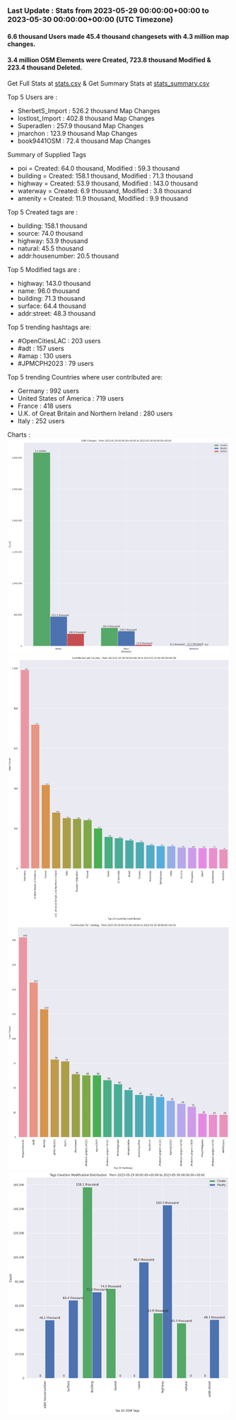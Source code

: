 ### Last Update : Stats from 2023-05-29 00:00:00+00:00 to 2023-05-30 00:00:00+00:00 (UTC Timezone)

#### 6.6 thousand Users made 45.4 thousand changesets with 4.3 million map changes.
#### 3.4 million OSM Elements were Created, 723.8 thousand Modified & 223.4 thousand Deleted.
Get Full Stats at [stats.csv](/stats/Global/Daily/stats.csv)
 & Get Summary Stats at [stats_summary.csv](/stats/Global/Daily/stats_summary.csv)

Top 5 Users are : 
- SherbetS_Import : 526.2 thousand Map Changes
- lostlost_Import : 402.8 thousand Map Changes
- Superadlen : 257.9 thousand Map Changes
- jmarchon : 123.9 thousand Map Changes
- book9441OSM : 72.4 thousand Map Changes

Summary of Supplied Tags
- poi = Created: 64.0 thousand, Modified : 59.3 thousand
- building = Created: 158.1 thousand, Modified : 71.3 thousand
- highway = Created: 53.9 thousand, Modified : 143.0 thousand
- waterway = Created: 6.9 thousand, Modified : 3.8 thousand
- amenity = Created: 11.9 thousand, Modified : 9.9 thousand


Top 5 Created tags are :
- building: 158.1 thousand
- source: 74.0 thousand
- highway: 53.9 thousand
- natural: 45.5 thousand
- addr:housenumber: 20.5 thousand


Top 5 Modified tags are :
- highway: 143.0 thousand
- name: 96.0 thousand
- building: 71.3 thousand
- surface: 64.4 thousand
- addr:street: 48.3 thousand


Top 5 trending hashtags are:
- #OpenCitiesLAC : 203 users
- #adt : 157 users
- #amap : 130 users
- #JPMCPH2023 : 79 users


Top 5 trending Countries where user contributed are:
- Germany : 992 users
- United States of America : 719 users
- France : 418 users
- U.K. of Great Britain and Northern Ireland : 280 users
- Italy : 252 users


 Charts : 
![Alt text](./stats_osm_changes.png) 
![Alt text](./stats_users_per_country.png) 
![Alt text](./stats_users_per_hashtag.png) 
![Alt text](./stats_tags.png) 
